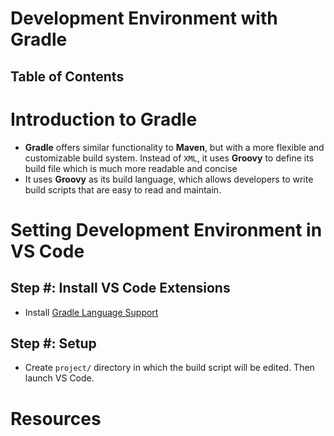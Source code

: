 # Development Environment with Gradle

## Table of Contents

# Introduction to Gradle

- **Gradle** offers similar functionality to **Maven**, but with a more flexible and customizable build system. Instead of `XML`, it uses **Groovy** to define its build file which is much more readable and concise
- It uses **Groovy** as its build language, which allows developers to write build scripts that are easy to read and maintain.

# Setting Development Environment in VS Code

## Step #: Install VS Code Extensions

- Install [Gradle Language Support](https://marketplace.visualstudio.com/items?itemName=naco-siren.gradle-language)

## Step #: Setup

- Create `project/` directory in which the build script will be edited. Then launch VS Code.

# Resources
